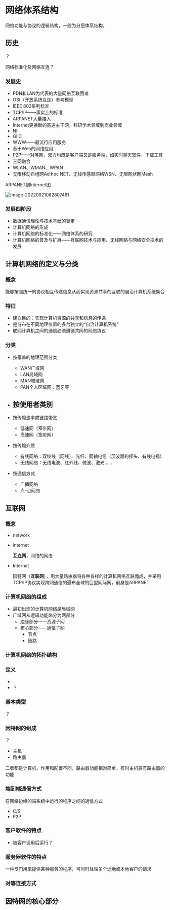 # 网络体系结构

网络功能与协议的逻辑结构，一般为分层体系结构。

## 历史

？

网络标准化及网络互连？

### 发展史

- PDN和LAN为代表的大量网络互联困难
- OSI（开放系统互连）参考模型
- IEEE 802系列标准
- TCP/IP——事实上的标准
- ARPANET大量接入
- Internet更换新的高速主干网，科研学术领域到商业领域
- NII
- GIIC
- WWW——最流行应用服务
- 基于Web的网络应用
- P2P——对等网，双方均既是客户端又是服务端，如实时聊天软件，下载工具
- 三网融合
- WLAN、WMAN、WPAN
- 无限移动自组网Ad hoc NET、无线传感器网络WSN、无限网状网Mesh

ARPANET到Internet图

![image-20220921082807481](https://mypic-1312707183.cos.ap-nanjing.myqcloud.com/image-20220921082807481.png)

### 发展四阶段

- 数据通信理论与技术基础的奠定
- 计算机网络的形成
- 计算机网络的标准化——网络体系的研究
- 计算机网络的普及与扩展——互联网技术与应用、无线网络与网络安全技术的发展

## 计算机网络的定义与分类

### 概念

能够按照统一的协议相互传递信息从而实现资源共享的互联的自治计算机系统集合

### 特征

- 建立目的：实现计算机资源的共享和信息的传递
- 是分布在不同地理位置的多台独立的“自治计算机系统”
- 联网计算机之间的通信必须遵循共同的网络协议

### 分类

- 按覆盖的地理范围分类
  - WAN广域网
  - LAN局域网
  - MAN城域网
  - PAN个人区域网：蓝牙等

- 按使用者类别
  - 
- 按传输速率或链路带宽
  - 低速网（窄带网）
  - 高速网（宽带网）

- 按传输介质
  - 有线网络：双绞线（网线）、光纤、同轴电缆（示波器的探头、有线电视）
  - 无线网络：无线电波、红外线、微波、激光……
- 按通信方式
  - 广播网络
  - 点-点网络

## 互联网

### 概念

- network

- internet

  **互连网**，网络的网络

- Internet

  因特网（**互联网**），用大量路由器将各种各样的计算机网络互联而成，并采用TCP/IP协议实现跨网通信的遍布全球的巨型网际网，前身是ARPANET

  

### 计算机网络的组成

- 最初出现的计算机网络是局域网
- 广域网从逻辑功能熵分为两部分
  - 边缘部分——资源子网
  - 核心部分——通信子网
    - 节点
    - 链路

### 计算机网络的拓扑结构

### 定义

- 
- ？

### 基本类型

？

### 因特网的组成

？

- 主机
- 路由器

二者都是计算机，作用和配置不同，路由器功能相对简单，有时主机兼有路由器的功能

### 端到端通信方式

在网络边缘的端系统中运行的程序之间的通信方式

- C/S
- P2P

### 客户软件的特点

- 被客户调用后运行？

### 服务器软件的特点

一种专门用来提供某种服务的程序，可同时处理多个远地或本地客户的请求

### 对等连接方式



## 因特网的核心部分